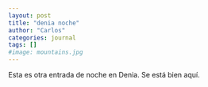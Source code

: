 ```yaml
---
layout: post
title: "denia noche"
author: "Carlos"
categories: journal
tags: []
#image: mountains.jpg
---
```


Esta es otra entrada de noche en Denia. Se está bien aquí.
